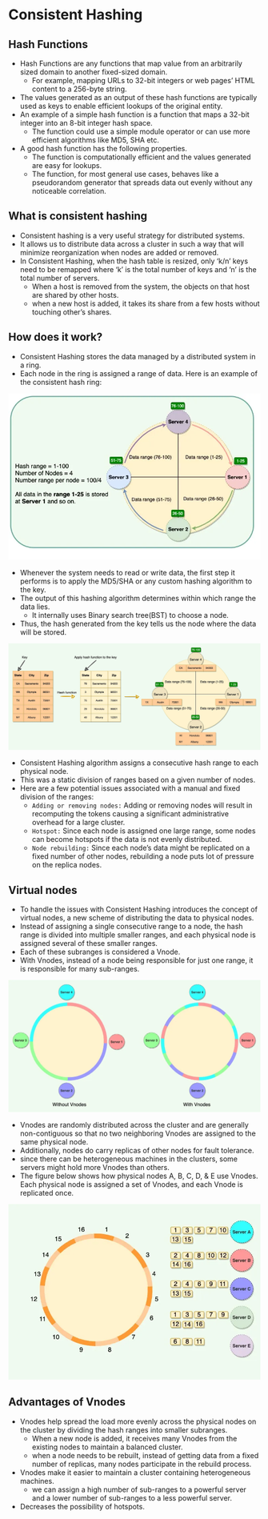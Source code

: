 # Consistent Hashing

## Hash Functions

- Hash Functions are any functions that map value from an arbitrarily sized domain to another 
  fixed-sized domain.
  - For example, mapping URLs to 32-bit integers or web pages’ HTML content to a 256-byte string.
- The values generated as an output of these hash functions are typically used as keys to enable efficient lookups of the original entity.
- An example of a simple hash function is a function that maps a 32-bit integer into an 8-bit integer hash space.
  - The function could use a simple module operator or can use more efficient algorithms like MD5, SHA etc.
- A good hash function has the following properties.
  - The function is computationally efficient and the values generated are easy for lookups.
  - The function, for most general use cases, behaves like a pseudorandom generator that spreads
    data out evenly without any noticeable correlation.

## What is consistent hashing
- Consistent hashing is a very useful strategy for distributed systems.
- It allows us to distribute data across a cluster in such a way that will minimize reorganization when nodes are added or removed.
- In Consistent Hashing, when the hash table is resized, only ‘k/n’ keys need to be remapped where ‘k’ is the total number of keys and ‘n’ is the total number of servers.
  - When a host is removed from the system, the objects on that host are shared by other hosts.
  - when a new host is added, it takes its share from a few hosts without touching other’s shares.

## How does it work?
- Consistent Hashing stores the data managed by a distributed system in a ring. 
- Each node in the ring is assigned a range of data. Here is an example of the consistent hash ring:

![Consistent Hashing](ch1.webp)

- Whenever the system needs to read or write data, the first step it performs is to apply the 
  MD5/SHA or any custom hashing algorithm to the key.
- The output of this hashing algorithm determines within which range the data lies.
  - It internally uses Binary search tree(BST) to choose a node.
- Thus, the hash generated from the key tells us the node where the data will be stored.

![Consistent Hashing](ch2.webp)

- Consistent Hashing algorithm assigns a consecutive hash range to each physical node.
- This was a static division of ranges based on a given number of nodes.
- Here are a few potential issues associated with a manual and fixed division of the ranges:
  - `Adding or removing nodes:` Adding or removing nodes will result in recomputing the tokens causing a significant administrative overhead for a large cluster.
  - `Hotspot:` Since each node is assigned one large range, some nodes can become hotspots if the data is not evenly distributed.
  - `Node rebuilding:` Since each node’s data might be replicated on a fixed number of other nodes, rebuilding a node puts lot of pressure on the replica nodes.

## Virtual nodes

- To handle the issues with Consistent Hashing introduces the concept of virtual nodes, a new scheme of distributing the data to physical nodes.
- Instead of assigning a single consecutive range to a node, the hash range is divided into multiple smaller ranges, and each physical node is assigned several of these smaller ranges. 
- Each of these subranges is considered a Vnode.
- With Vnodes, instead of a node being responsible for just one range, it is responsible for many sub-ranges.

![Virutal Nodes](vnode.webp)

- Vnodes are randomly distributed across the cluster and are generally non-contiguous so that no two neighboring Vnodes are assigned to the same physical node.
- Additionally, nodes do carry replicas of other nodes for fault tolerance.
- since there can be heterogeneous machines in the clusters, some servers might hold more Vnodes than others.
- The figure below shows how physical nodes A, B, C, D, & E use Vnodes. Each physical node is assigned a set of Vnodes, and each Vnode is replicated once.

![Virutal Nodes](vnode2.webp)

## Advantages of Vnodes

- Vnodes help spread the load more evenly across the physical nodes on the cluster by dividing the hash ranges into smaller subranges.
  - When a new node is added, it receives many Vnodes from the existing nodes to maintain a balanced cluster.
  - when a node needs to be rebuilt, instead of getting data from a fixed number of replicas, many nodes participate in the rebuild process.
- Vnodes make it easier to maintain a cluster containing heterogeneous machines. 
  - we can assign a high number of sub-ranges to a powerful server and a lower number of sub-ranges to a less powerful server.
- Decreases the possibility of hotspots.


